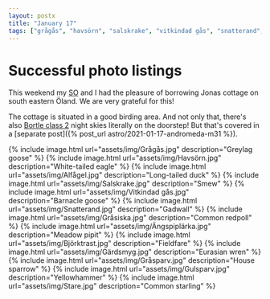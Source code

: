 ```yaml
---
layout: postx
title: "January 17"
tags: ["grågås", "havsörn", "salskrake", "vitkindad gås", "snatterand", "gråsiska", "ängspiplärka", "björktrast", "gärdsmyg", "gråsparv", "gulsparv", "stare", "alfågel"]
---
```

# Successful photo listings
This weekend my [SO](https://bensch.se/) and I had the pleasure of borrowing
Jonas cottage on south eastern Öland. We are very grateful for this!

The cottage is situated in a good birding area. And not only that, there's also
[Bortle class 2](https://en.wikipedia.org/wiki/Bortle_scale) night skies
literally on the doorstep! But that's covered in a [separate post]({% post_url astro/2021-01-17-andromeda-m31 %}).

{% include image.html url="assets/img/Grågås.jpg" description="Greylag goose" %}
{% include image.html url="assets/img/Havsörn.jpg" description="White-tailed eagle" %}
{% include image.html url="assets/img/Alfågel.jpg" description="Long-tailed duck" %}
{% include image.html url="assets/img/Salskrake.jpg" description="Smew" %}
{% include image.html url="assets/img/Vitkindad gås.jpg" description="Barnacle goose" %}
{% include image.html url="assets/img/Snatterand.jpg" description="Gadwall" %}
{% include image.html url="assets/img/Gråsiska.jpg" description="Common redpoll" %}
{% include image.html url="assets/img/Ängspiplärka.jpg" description="Meadow pipit" %}
{% include image.html url="assets/img/Björktrast.jpg" description="Fieldfare" %}
{% include image.html url="assets/img/Gärdsmyg.jpg" description="Eurasian wren" %}
{% include image.html url="assets/img/Gråsparv.jpg" description="House sparrow" %}
{% include image.html url="assets/img/Gulsparv.jpg" description="Yellowhammer" %}
{% include image.html url="assets/img/Stare.jpg" description="Common starling" %}
